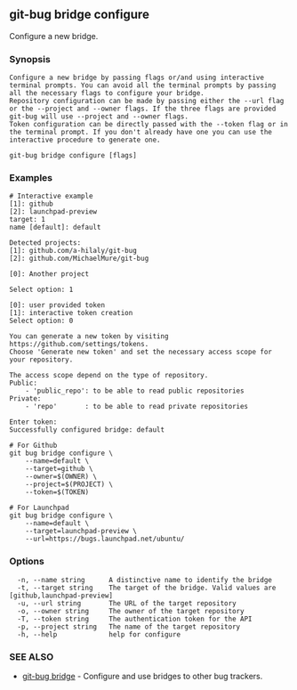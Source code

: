 ## git-bug bridge configure

Configure a new bridge.

### Synopsis

	Configure a new bridge by passing flags or/and using interactive terminal prompts. You can avoid all the terminal prompts by passing all the necessary flags to configure your bridge.
	Repository configuration can be made by passing either the --url flag or the --project and --owner flags. If the three flags are provided git-bug will use --project and --owner flags.
	Token configuration can be directly passed with the --token flag or in the terminal prompt. If you don't already have one you can use the interactive procedure to generate one.

```
git-bug bridge configure [flags]
```

### Examples

```
# Interactive example
[1]: github
[2]: launchpad-preview
target: 1
name [default]: default

Detected projects:
[1]: github.com/a-hilaly/git-bug
[2]: github.com/MichaelMure/git-bug

[0]: Another project

Select option: 1

[0]: user provided token
[1]: interactive token creation
Select option: 0

You can generate a new token by visiting https://github.com/settings/tokens.
Choose 'Generate new token' and set the necessary access scope for your repository.

The access scope depend on the type of repository.
Public:
	- 'public_repo': to be able to read public repositories
Private:
	- 'repo'       : to be able to read private repositories

Enter token: 
Successfully configured bridge: default

# For Github
git bug bridge configure \
    --name=default \
    --target=github \
    --owner=$(OWNER) \
    --project=$(PROJECT) \
    --token=$(TOKEN)

# For Launchpad
git bug bridge configure \
    --name=default \
    --target=launchpad-preview \
    --url=https://bugs.launchpad.net/ubuntu/
```

### Options

```
  -n, --name string      A distinctive name to identify the bridge
  -t, --target string    The target of the bridge. Valid values are [github,launchpad-preview]
  -u, --url string       The URL of the target repository
  -o, --owner string     The owner of the target repository
  -T, --token string     The authentication token for the API
  -p, --project string   The name of the target repository
  -h, --help             help for configure
```

### SEE ALSO

* [git-bug bridge](git-bug_bridge.md)	 - Configure and use bridges to other bug trackers.

